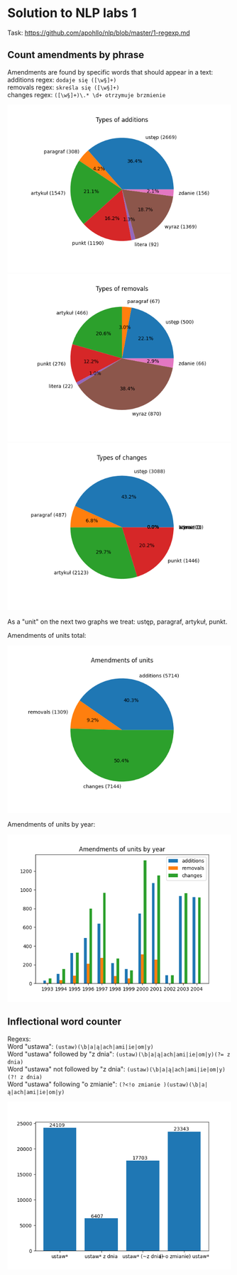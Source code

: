 # Solution to NLP labs 1

Task: https://github.com/apohllo/nlp/blob/master/1-regexp.md

## Count amendments by phrase
Amendments are found by specific words that should appear in a text: \
additions regex: `dodaje się ([\w§]+)` \
removals regex: `skreśla się ([\w§]+)` \
changes regex: `([\w§]+)\.* \d+ otrzymuje brzmienie`

![Types of additions](./img/phrase_counter/by_unit_additions.png)
![Types of removals](./img/phrase_counter/by_unit_removals.png)
![Types of changes](./img/phrase_counter/by_unit_changes.png)

As a "unit" on the next two graphs we treat: ustęp, paragraf, artykuł, punkt.

Amendments of units total:

![Types of amendments](./img/phrase_counter/amendments_by_type.png)

Amendments of units by year:

![Types of amendments](./img/phrase_counter/amendments_by_type_by_year.png)
 
 
## Inflectional word counter
Regexs:\
Word "ustawa": `(ustaw)(\b|a|ą|ach|ami|ie|om|y)`\
Word "ustawa" followed by "z dnia": `(ustaw)(\b|a|ą|ach|ami|ie|om|y)(?= z dnia)`\
Word "ustawa" not followed by "z dnia": `(ustaw)(\b|a|ą|ach|ami|ie|om|y)(?! z dnia)`\
Word "ustawa" following "o zmianie": `(?<!o zmianie )(ustaw)(\b|a|ą|ach|ami|ie|om|y)`

![Counts for different tasks](./img/inflectional_word_counter/word_counts.png)
 